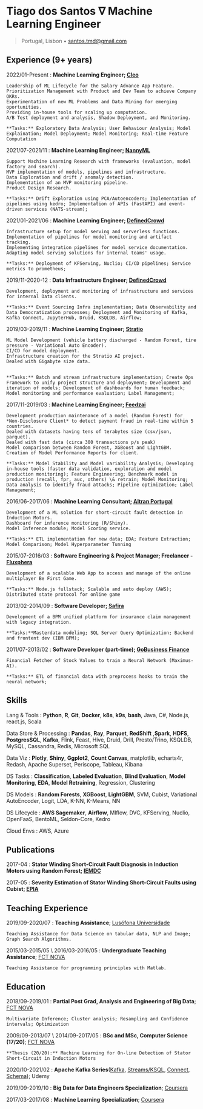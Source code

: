 Tiago dos Santos $\nabla$ Machine Learning Engineer
============
> Portugal, Lisbon • <santos.tmd@gmail.com>

Experience (9+ years)
----------

2022/01-Present
:   **Machine Learning Engineer; [Cleo](https://web.meetcleo.com/)**
    
    Leadership of ML Lifecycle for the Salary Advance App Feature.
    Prioritization Management with Product and Dev Team to achieve Company OKRs.
    Experimentation of new ML Problems and Data Mining for emerging oportunities.
    Providing in-house tools for scaling up computation.
    A/B Test deployment and analysis, Shadow Deployment, and Monitoring.

    **Tasks:** Exploratory Data Analysis; User Behaviour Analysis; Model Explaination; Model Deployment; Model Monitoring; Real-time Feature Computation



2021/07-2021/11
:   **Machine Learning Engineer; [NannyML](https://www.nannyml.com/)**
    
    Support Machine Learning Research with frameworks (evaluation, model factory and search). 
    MVP implementation of models, pipelines and infrastructure.
    Data Exploration and drift / anomaly detection. 
    Implementation of an MVP monitoring pipeline.
    Product Design Research.

    **Tasks:** Drift Exploration using PCA/Autoencoders; Implementation of pipelines using kedro; Implementation of APIs (FastAPI) and event-driven services (NATS-stream);

2021/01-2021/06
:   **Machine Learning Engineer; [DefinedCrowd](https://www.definedcrowd.com/)**
    
    Infrastructure setup for model serving and serverless functions.
    Implementation of pipelines for model monitoring and artifact tracking.
    Implementing integration pipelines for model service documentation.
    Adapting model serving solutions for internal teams' usage.

    **Tasks:** Deployment of KFServing, Nuclio; CI/CD pipelines; Service metrics to prometheus;

2019/11-2020-12
:   **Data Infrastructure Engineer; [DefinedCrowd](https://www.definedcrowd.com/)**

    Development, deployment and monitoring of infrastructure and services for internal Data clients.

    **Tasks:** Event Sourcing Infra implementation; Data Observability and Data Democratization processes; Deployment and Monitoring of Kafka, Kafka Connect, JupyterHub, Druid, KSQLDB, Airflow;

2019/03-2019/11
:   **Machine Learning Engineer; [Stratio](https://stratioautomotive.com/)**

    ML Model Development (vehicle battery discharged - Random Forest, tire pressure - Variational Auto Encoder). 
    CI/CD for model deployment. 
    Infrastructure creation for the Stratio AI project.
    Dealed with Gigabyte size data.

    
    **Tasks:** Batch and stream infrastructure implementation; Create Ops Framework to unify project structure and deployment; Development and iteration of models; Development of dashboards for human feedback; Model monitoring and performance evaluation; Label Management;


2017/11-2019/03
:   **Machine Learning Engineer; [Feedzai](http://www.feedzai.com/)**

    Development production maintenance of a model (Random Forest) for *Non-Disclosure Client* to detect payment fraud in real-time within 5 countries.
    Dealed with datasets having tens of terabytes size (csv/json, parquet).
    Dealed with fast data (circa 300 transactions p/s peak)
    Model comparison between Random Forest, XGBoost and LightGBM.
    Creation of Model Performance Reports for client.
    
    **Tasks:** Model Stability and Model variability Analysis; Developing in-house tools (faster data validation, exploration and model production monitoring); Feature Engineering; Benchmark model in production (recall, fpr, auc, others) \& retrain; Model Monitoring; Data analysis to identify fraud attacks; Pipeline optimization; Label Management;


2016/06-2017/06
:   **Machine Learning Consultant; [Altran Portugal](http://www.altran.pt/)**
 
    Development of a ML solution for short-circuit fault detection in Induction Motors.
    Dashboard for inference monitoring (R/Shiny).
    Model Inference module; Model Scoring service.

    **Tasks:** ETL implementation for new data; EDA; Feature Extraction; Model Comparison; Model Hyperparameter Tunning

2015/07-2016/03
:   **Software Engineering & Project Manager; Freelancer - [Fluxphera](http://www.fluxphera.com)**

    Development of a scalable Web App to access and manage of the online multiplayer Be First Game.

    **Tasks:** Node.js fullstack; Scalable and auto deploy (AWS); Distributed state protocol for online game

<!--* Technologies: node<center>.js; ejs; sequelize; socket.io; knockout.js; bootstrap; docker / docker-compose; git !-->


2013/02-2014/09
:   **Software Developer; [Safira](http://safira.pt)**

    Development of a BPM unified platform for insurance claim management with legacy integration.

    **Tasks:**Masterdata modeling; SQL Server Query Optimization; Backend and frontent dev (IBM BPM);

<!--* Technologies: IBM BPM; Javascript; CSS/HTML; SOAP; IBM ODM; IBM WBM; XML; XSD; Microsoft SQL Server; FileNet !-->

2011/07-2013/02
:   **Software Developer (part-time); [GoBusiness Finance](https://gobusinessfinance.ch)**

    Financial Fetcher of Stock Values to train a Neural Network (Maximus-AI).

    **Tasks:** ETL of financial data with preprocess hooks to train the neural network;

<!--* Technologies: Java; Prolog; Matlab; JavaNNS; Batchman !-->

Skills
--------------------
Lang & Tools
:   **Python**, **R**, **Git**, **Docker**, **k8s**, **k9s**, **bash**, Java, C#, Node.js, react.js, Scala

Data Store & Processing
:   **Pandas**, **Ray**, **Parquet**, **RedShift** ,**Spark**, **HDFS**, **PostgresSQL**, **Kafka**, Flink, Feast, Hive, Druid, Drill, Presto/Trino, KSQLDB, MySQL, Cassandra, Redis, Microsoft SQL

Data Viz
:   **Plotly**, **Shiny**, **Ggplot2**, **Count Canvas**, matplotlib, echarts4r, Redash, Apache Superset, Periscope, Tableau, Kibana

DS Tasks
:   **Classification**, **Labeled Evaluation**, **Blind Evaluation**, **Model Monitoring**, **EDA**, **Model Retraining**, Regression, Clustering

DS Models
:   **Random Forests**, **XGBoost**, **LightGBM**, SVM, Cubist, Variational AutoEncoder, Logit, LDA, K-NN, K-Means, NN

DS Lifecycle
:   **AWS Sagemaker**, **Airflow**, Mlflow, DVC, KFServing, Nuclio, OpenFaaS, BentoML, Seldon-Core, Kedro

Cloud Envs
:   AWS, Azure


Publications
---------
2017-04
: **Stator Winding Short-Circuit Fault Diagnosis in Induction Motors using Random Forest; [IEMDC](http://www.iemdc2017.org/)**

2017-05
: **Severity Estimation of Stator Winding Short-Circuit Faults using Cubist; [EPIA](https://web.fe.up.pt/~epia2017/)**


Teaching Experience
---------
2019/09-2020/07
:   **Teaching Assistance**; [Lusófona Universidade](https://www.ulusofona.pt/en/)

    Teaching Assistance for Data Science on tabular data, NLP and Image; Graph Search Algorithms.

2015/03-2015/05 \ 2016/03-2016/05
:   **Undergraduate Teaching Assistance**; [FCT NOVA](http://www.fct.unl.pt)

    Teaching Assistance for programming principles with Matlab.

<!--*Scholarship in which I've been teaching Programming for Sciences and Engineering practical classes. This course is about learning the basics of programming with Matlab.* !-->

Education
---------
2018/09-2019/01
:   **Partial Post Grad, Analysis and Engineering of Big Data**; [FCT NOVA](https://www.fct.unl.pt/en/education/course/master-analysis-and-engineering-big-data)

    Multivariate Inference; Cluster analysis; Resampling and Confidence intervals; Optimization

2009/09-2013/07 \ 2014/09-2017/05
:   **BSc and MSc, Computer Science (17/20)**; [FCT NOVA](http://www.fct.unl.pt)

    **Thesis (20/20):** Machine Learning for On-line Detection of Stator Short-Circuit in Induction Motors

2020/10-2021/02
:   **Apache Kafka Series**([Kafka](https://www.udemy.com/course/apache-kafka/), [Streams/KSQL](https://www.udemy.com/course/kafka-streams/), [Connect](https://www.udemy.com/course/kafka-connect/), [Schema](https://www.udemy.com/course/confluent-schema-registry/)); Udemy

2019/09-2019/10
:   **Big Data for Data Engineers Specialization**; [Coursera](https://www.coursera.org/specializations/big-data-engineering)

2017/03-2017/08
:   **Machine Learning Specialization**; [Coursera](https://www.coursera.org/specializations/machine-learning)

